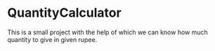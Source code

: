# QuantityCalculator
 This is a small project with the help of which we can know how much quantity to give in given rupee.
